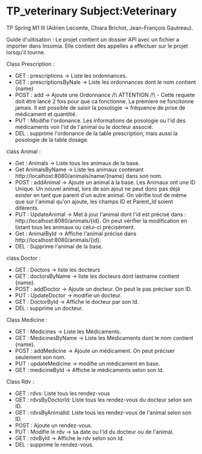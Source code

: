 # TP_veterinary Subject:Veterinary
TP Spring M1 III (Adrien Lecomte, Chiara Brichot, Jean-François Gautreau).

Guide d'ulitisation :
Le projet contient un dossier API avec un fichier a importer dans Insomia. Elle contient des appelles a effectuer sur le projet lorsqu'il tourne.

   Class Prescription :
  - GET : prescriptions -> Liste les ordonnances.
  - GET : prescriptionsByNale -> Liste les ordonnances dont le nom contient {name}
  - POST : add -> Ajoute une Ordonnance /!\ ATTENTION /!\ - Cette requete doit être lancé 2 fois pour que ca fonctionne. La premiere ne foncitonne jamais.
  Il est possible de saisir la posologie -> fréquence de prise de médicament et quantitié.
  - PUT : Modifie l'ordonance. Les informations de posologie ou l'id des médicaments voir l'id de l'animal ou le docteur associé.
  - DEL : supprime l'ordonance de la table prescription, mais aussi la posologie de la table dosage.

class Animal  : 
 - Get : Animals -> Liste tous les animaux de la base.
 - Get AnimalsByName -> Liste les animaux contenant http://localhost:8080/animals/name/{name} dans son nom.
 - POST : addAnimal -> Ajoute un animal à la base. Les Animaux ont une ID Unique. Un nouvel animal, lors de son ajout ne peut donc pas déjà exister en tant que parent d'un autre animal. On vérifie tout de même que sur l'animal qu'on ajoute, les champs ID et Parent_Id soient diférents.
 - PUT : UpdateAnimal -> Met à jour l'animal dont l'id est précisé dans : http://localhost:8080/animals/{id}. On peut vérifier la modification en listant tous les animaux ou celui-ci précisément.
 - Get : AnimalById -> Affiche l'animal précisé dans http://localhost:8080/animals/{id}.
 - DEL : Supprime l'animal de la base.
 
 class Doctor  : 
  - GET : Doctors -> liste les docteurs
  - GET : doctorsByName -> liste les docteurs dont lastname contient {name}.
  - POST : addDoctor -> Ajoute un docteur. On peut le pas préciser son ID.
  - PUT : UpdateDoctor -> modifie un docteur.
  - GET : DoctorById -> Affiche le docteur par son Id.
  - DEL : supprime un docteur.
  
  Class Medicine :
   - GET : Medicines -> Liste les Médicaments.
   - GET : MedicinesByName -> Liste les Médicaments dont le nom contient {name}.
   - POST : addMedicine -> Ajoute un médicament. On peut préciser seulement son nom.
   - PUT : updateMedicine -> modifie un médicament en base.
   - GET : medicineById -> Affiche le médicaments selon son Id.
   
   Class Rdv : 
   - GET : rdvs: Liste tous les rendez-vous
   - GET : rdvsByDoctorId: Liste tous les rendez-vous du docteur selon son ID.
   - GET : rdvsByAnimalId: Liste tous les rendez-vous de l'animal selon son ID.
   - POST : Ajoute un rendez-vous.
   - PUT : Modifie le rdv -> sa date ou l'id du docteur ou de l'animal.
   - GET : rdvById -> Affiche le rdv selon son Id.
   - DEL : supprime le rendez-vous.
   
   
   
   
